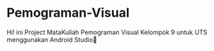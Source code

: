 # Pemograman-Visual
Hi! ini Project MataKuliah Pemograman Visual Kelompok 9 untuk UTS menggunakan Android Studio🎉
